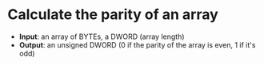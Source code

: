 #	Calculate the parity of an array
-	**Input**: an array of BYTEs, a DWORD (array length)
-	**Output**: an unsigned DWORD (0 if the parity of the array is even, 1 if it's odd)
